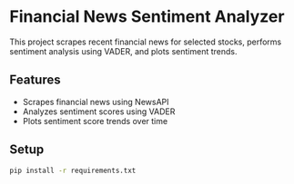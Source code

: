 # Financial News Sentiment Analyzer

This project scrapes recent financial news for selected stocks, performs sentiment analysis using VADER, and plots sentiment trends.

## Features
- Scrapes financial news using NewsAPI
- Analyzes sentiment scores using VADER
- Plots sentiment score trends over time

## Setup
```bash
pip install -r requirements.txt
